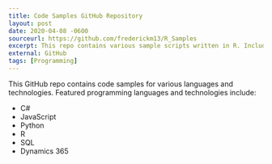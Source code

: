 ```yaml
---
title: Code Samples GitHub Repository
layout: post
date: 2020-04-08 -0600
sourceurl: https://github.com/frederickm13/R_Samples
excerpt: This repo contains various sample scripts written in R. Included are scripts to assist in creating data visualizations.
external: GitHub
tags: [Programming]
---
```


This GitHub repo contains code samples for various languages and technologies.
Featured programming languages and technologies include:
- C#
- JavaScript
- Python
- R
- SQL
- Dynamics 365
